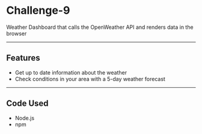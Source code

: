 # Challenge-9
Weather Dashboard that calls the OpenWeather API and renders data in the browser

---

##  Features

- Get up to date information about the weather
- Check conditions in your area with a 5-day weather forecast

---

##  Code Used

- Node.js
- npm
